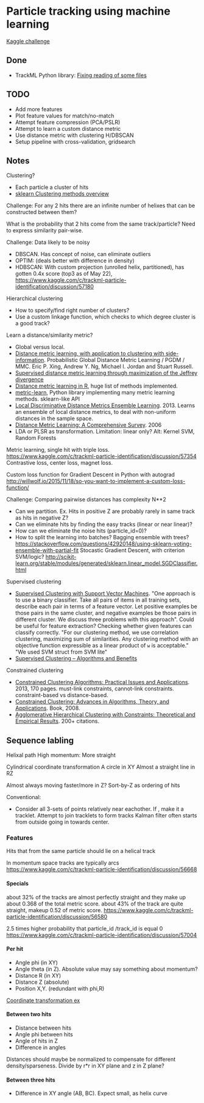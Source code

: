 # Particle tracking using machine learning

[Kaggle challenge](https://www.kaggle.com/c/trackml-particle-identification)

## Done

* TrackML Python library: [Fixing reading of some files](https://github.com/LAL/trackml-library/pull/9)

## TODO

* Add more features
* Plot feature values for match/no-match
* Attempt feature compression (PCA/PSLR)
* Attempt to learn a custom distance metric
* Use distance metric with clustering H/DBSCAN
* Setup pipeline with cross-validation, gridsearch


## Notes

Clustering?
- Each particle a cluster of hits
- [sklearn Clustering methods overview](http://scikit-learn.org/stable/modules/clustering.html#clustering)

Challenge: For any 2 hits there are an infinite number of helixes that can be constructed between them?

What is the probability that 2 hits come from the same track/particle?
Need to express similarity pair-wise.

Challenge: Data likely to be noisy

* DBSCAN. Has concept of noise, can eliminate outliers
* OPTIM: (deals better with difference in density)
* HDBSCAN: 
With custom projection (unrolled helix, partitioned), has gotten 0.4x score (top3 as of May 22),
https://www.kaggle.com/c/trackml-particle-identification/discussion/57180

Hierarchical clustering

* How to specify/find right number of clusters?
* Use a custom linkage function, which checks to which degree cluster is a good track?

Learn a distance/similarity metric?

* Global versus local. 
* [Distance metric learning, with application to clustering with side-information](https://ai.stanford.edu/%7Eang/papers/nips02-metric.pdf).
Probabilistic Global Distance Metric Learning / PGDM / MMC. Eric P. Xing, Andrew Y. Ng, Michael I. Jordan and Stuart Russell.
* [Supervised distance metric learning through maximization of the Jeffrey divergence](https://www.sciencedirect.com/science/article/pii/S0031320316303600)
* [Distance metric learning in R](https://github.com/terrytangyuan/dml), huge list of methods implemented. 
* [metric-learn](https://github.com/metric-learn/metric-learn), Python library implementing many metric learning methods. sklearn-like API
* [Local Discriminative Distance Metrics Ensemble Learning](https://www.cs.umb.edu/~ding/papers/pr2013.pdf). 2013.
Learns an ensemble of local distance metrics, to deal with non-uniform distances in the sample space.
* [Distance Metric Learning: A Comprehensive Survey](https://www.cs.cmu.edu/~liuy/frame_survey_v2.pdf). 2006
* LDA or PLSR as transformation. Limitation: linear only? Alt: Kernel SVM, Random Forests

Metric learning, single hit with triple loss.
https://www.kaggle.com/c/trackml-particle-identification/discussion/57354
Contrastive loss, center loss, magnet loss.

Custom loss function for Gradient Descent in Python with autograd
http://willwolf.io/2015/11/18/so-you-want-to-implement-a-custom-loss-function/

Challenge: Comparing pairwise distances has complexity N**2

* Can we partition. Ex. Hits in positive Z are probably rarely in same track as hits in negative Z?
* Can we eliminate hits by finding the easy tracks (linear or near linear)?
* How can we eliminate the noise hits (particle_id=0)?
* How to split the learning into batches? Bagging ensemble with trees?
https://stackoverflow.com/questions/42920148/using-sklearn-voting-ensemble-with-partial-fit
Stocastic Gradient Descent, with criterion SVM/logic?
http://scikit-learn.org/stable/modules/generated/sklearn.linear_model.SGDClassifier.html

Supervised clustering

* [Supervised Clustering with Support Vector Machines](https://www.cs.cornell.edu/people/tj/publications/finley_joachims_05a.pdf).
"One approach is to use a binary classifier.
Take all pairs of items in all training sets,
describe each pair in terms of a feature vector.
Let positive examples be those pairs in the same cluster,
and negative examples be those pairs in different cluster.
We discuss three problems with this approach".
Could be useful for feature extraction? Checking whether given features can classify correctly.
"For our clustering method, we use correlation clustering, maximizing sum of similarities.
Any clustering method with an objective function expressible as a linear product of `w` is acceptable."
"We used SVM struct from SVM lite"
* [Supervised Clustering – Algorithms and Benefits](http://www2.cs.uh.edu/~ceick/kdd/EZZ04.pdf)

Constrained clustering

- [Constrained Clustering Algorithms: Practical Issues and Applications](http://www.dc.fi.udc.es/~edu/pubs/meares-phd.pdf). 2013, 170 pages.
must-link constraints, cannot-link constraints.
constraint-based vs distance-based.
- [Constrained Clustering: Advances in Algorithms, Theory, and Applications](https://dl.acm.org/citation.cfm?id=1404506). Book, 2008.
- [Agglomerative Hierarchical Clustering with Constraints: Theoretical and Empirical Results](http://www.cs.albany.edu/~davidson/Publications/hierCameraReady.pdf). 200+ citations.

Sequence labling
- 

Helixal path
High momentum: More straight

Cylindrical coordinate transformation
A circle in XY
Almost a straight line in RZ

Almost always moving faster/more in Z?
Sort-by-Z as ordering of hits

Conventional:
- Consider all 3-sets of points relatively near eachother.
If , make it a tracklet. Attempt to join tracklets to form tracks
Kalman filter often starts from outside going in towards center.

### Features
Hits that from the same particle should lie on a helical track

In momentum space tracks are typically arcs
https://www.kaggle.com/c/trackml-particle-identification/discussion/56668

#### Specials

about 32% of the tracks are almost perfectly straight and they make up about 0.368 of the total metric score.
about 43% of the track are quite straight, makeup 0.52 of metric score.
https://www.kaggle.com/c/trackml-particle-identification/discussion/56580

2.5 times higher probability that particle_id /track_id is equal 0
https://www.kaggle.com/c/trackml-particle-identification/discussion/57004


#### Per hit

- Angle phi (in XY)
- Angle theta (in Z). Absolute value may say something about momentum?
- Distance R (in XY)
- Distance Z (absolute)
- Position X,Y. (redundant with phi,R)

[Coordinate transformation ex](https://www.kaggle.com/mikhailhushchyn/dbscan-benchmark)

#### Between two hits

- Distance between hits
- Angle phi between hits
- Angle of hits in Z
- Difference in angles

Distances should maybe be normalized to compensate for different density/sparseness.
Divide by r*r in XY plane and z in Z plane?

#### Between three hits

- Difference in XY angle (AB, BC). Expect small, as helix curve

